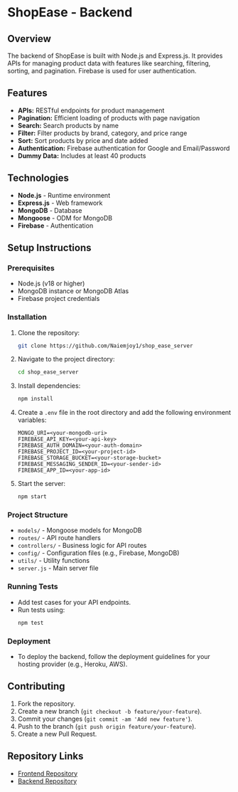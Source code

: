 # ShopEase - Backend

## Overview

The backend of ShopEase is built with Node.js and Express.js. It provides APIs for managing product data with features like searching, filtering, sorting, and pagination. Firebase is used for user authentication.

## Features

- **APIs:** RESTful endpoints for product management
- **Pagination:** Efficient loading of products with page navigation
- **Search:** Search products by name
- **Filter:** Filter products by brand, category, and price range
- **Sort:** Sort products by price and date added
- **Authentication:** Firebase authentication for Google and Email/Password
- **Dummy Data:** Includes at least 40 products

## Technologies

- **Node.js** - Runtime environment
- **Express.js** - Web framework
- **MongoDB** - Database
- **Mongoose** - ODM for MongoDB
- **Firebase** - Authentication

## Setup Instructions

### Prerequisites

- Node.js (v18 or higher)
- MongoDB instance or MongoDB Atlas
- Firebase project credentials

### Installation

1. Clone the repository:

   ```bash
   git clone https://github.com/Naiemjoy1/shop_ease_server

   ```

2. Navigate to the project directory:

   ```bash
   cd shop_ease_server
   ```

3. Install dependencies:

   ```bash
   npm install
   ```

4. Create a `.env` file in the root directory and add the following environment variables:

   ```plaintext
   MONGO_URI=<your-mongodb-uri>
   FIREBASE_API_KEY=<your-api-key>
   FIREBASE_AUTH_DOMAIN=<your-auth-domain>
   FIREBASE_PROJECT_ID=<your-project-id>
   FIREBASE_STORAGE_BUCKET=<your-storage-bucket>
   FIREBASE_MESSAGING_SENDER_ID=<your-sender-id>
   FIREBASE_APP_ID=<your-app-id>
   ```

5. Start the server:
   ```bash
   npm start
   ```

### Project Structure

- `models/` - Mongoose models for MongoDB
- `routes/` - API route handlers
- `controllers/` - Business logic for API routes
- `config/` - Configuration files (e.g., Firebase, MongoDB)
- `utils/` - Utility functions
- `server.js` - Main server file

### Running Tests

- Add test cases for your API endpoints.
- Run tests using:
  ```bash
  npm test
  ```

### Deployment

- To deploy the backend, follow the deployment guidelines for your hosting provider (e.g., Heroku, AWS).

## Contributing

1. Fork the repository.
2. Create a new branch (`git checkout -b feature/your-feature`).
3. Commit your changes (`git commit -am 'Add new feature'`).
4. Push to the branch (`git push origin feature/your-feature`).
5. Create a new Pull Request.

## Repository Links

- [Frontend Repository](https://github.com/Naiemjoy1/shop_ease_client)
- [Backend Repository](https://github.com/Naiemjoy1/shop_ease_server)
